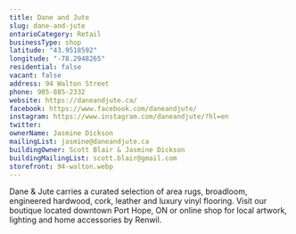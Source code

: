 ```yaml
---
title: Dane and Jute
slug: dane-and-jute
ontarioCategory: Retail
businessType: shop
latitude: "43.9518592"
longitude: "-78.2948265"
residential: false
vacant: false
address: 94 Walton Street
phone: 905-885-2332
website: https://daneandjute.ca/
facebook: https://www.facebook.com/daneandjute/
instagram: https://www.instagram.com/daneandjute/?hl=en
twitter:
ownerName: Jasmine Dickson
mailingList: jasmine@daneandjute.ca
buildingOwner: Scott Blair & Jasmine Dickson
buildingMailingList: scott.blair@gmail.com
storefront: 94-walton.webp
---
```


Dane & Jute carries a curated selection of area rugs, broadloom, engineered hardwood, cork, leather and luxury vinyl
flooring. Visit our boutique located downtown Port Hope, ON or online shop for local artwork, lighting and home
accessories by Renwil.
